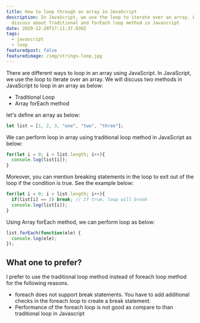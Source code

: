 ```yaml
---
title: How to loop through an array in JavaScript
description: In JavaScript, we use the loop to iterate over an array. We will
  discuss about Traditional and forEach loop method in Javascript
date: 2020-12-28T17:11:37.030Z
tags:
  - javascript
  - loop
featuredpost: false
featuredimage: /img/strings-loop.jpg
---
```

There are different ways to loop in an array using JavaScript. In JavaScript, we use the loop to iterate over an array. We will discuss two methods in JavaScript to loop in an array as below:

* Traditional Loop
* Array forEach method

let's define an array as below:

```javascript
let list = [1, 2, 3, "one", "two", "three"];
```

We can perform loop in array using traditional loop method in JavaScript as below:

```javascript
for(let i = 0; i < list.length; i++){ 
  console.log(list[i]);
}
```

Moreover, you can mention breaking statements in the loop to exit out of the loop if the condition is true. See the example below:

```javascript
for(let i = 0; i < list.length; i++){ 
  if(list[i] == 3) break; // If true, loop will break
  console.log(list[i]);
}
```

Using Array forEach method, we can perform loop as below:

```javascript
list.forEach(function(ele) { 
  console.log(ele);
});
```

## What one to prefer?

I prefer to use the traditional loop method instead of foreach loop method for the following reasons.  

* foreach does not support break statements. You have to add additional checks in the foreach loop to create a break statement.
* Performance of the foreach loop is not good as compare to than traditional loop in Javascript